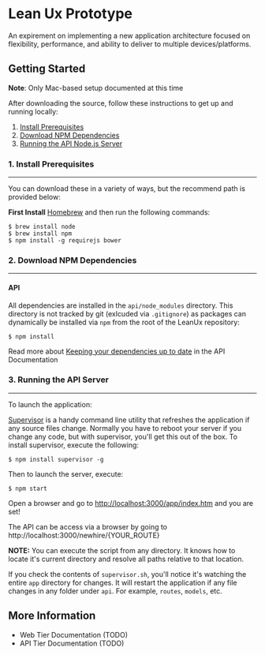 # Lean Ux Prototype

An expirement on implementing a new application architecture focused on flexibility, performance, and ability to deliver to multiple devices/platforms.

## Getting Started

**Note**: Only Mac-based setup documented at this time

After downloading the source, follow these instructions to get up and running locally:

1. [Install Prerequisites](#1-install-prerequisites)
2. [Download NPM Dependencies](#2-download-npm-dependencies) 
3. [Running the API Node.js Server](#3-running-the-api-server)

### 1. Install Prerequisites
----------------------------

You can download these in a variety of ways, but the recommend path is provided below:

**First Install** [Homebrew](https://github.com/mxcl/homebrew/wiki/Installation) and then run the following commands:

	$ brew install node
	$ brew install npm
	$ npm install -g requirejs bower

### 2. Download NPM Dependencies
--------------------------------------

#### API
All dependencies are installed in the `api/node_modules` directory. This directory is not tracked by git (exlcuded via `.gitignore`)
as packages can dynamically be installed via `npm` from the root of the LeanUx repository:
	
	$ npm install
   
Read more about
[Keeping your dependencies up to date](https://github.com/DannyDouglass/LeanUx/blob/master/docs/api_bootstrap.md) in the API Documentation

### 3. Running the API Server
-----------------------------

To launch the application:

[Supervisor](https://github.com/isaacs/node-supervisor) is a handy command line utility that refreshes the application if any source files change. Normally you have to reboot your server if you change any code, but with supervisor, you'll get this out of the box. To install supervisor, execute the following:

    $ npm install supervisor -g

Then to launch the server, execute:

    $ npm start

Open a browser and go to [http://localhost:3000/app/index.htm](http://localhost:3000/app/index.htm) and you are set!

The API can be access via a browser by going to http://localhost:3000/newhire/{YOUR_ROUTE}

**NOTE:** You can execute the script from any directory. It knows how to locate
it's current directory and resolve all paths relative to that location.

If you check the contents of `supervisor.sh`, you'll notice it's watching the
entire `app` directory for changes. It will restart the application if any
file changes in any folder under `api`. For example, `routes`, `models`, etc.

## More Information

* Web Tier Documentation (TODO)
* API Tier Documentation (TODO)
